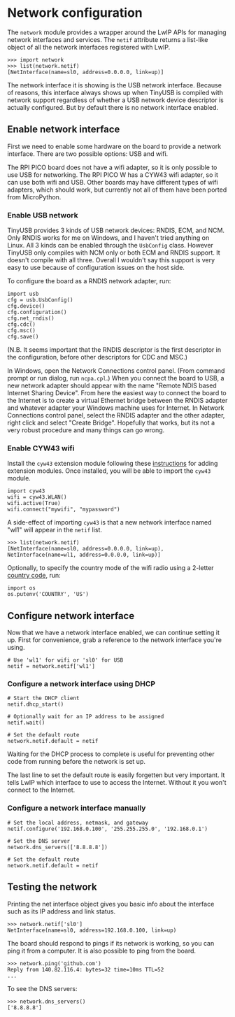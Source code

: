 # Network configuration
The `network` module provides a wrapper around the LwIP APIs for managing network interfaces and services. The `netif` attribute returns a list-like object of all the network interfaces registered with LwIP.
```
>>> import network
>>> list(network.netif)
[NetInterface(name=sl0, address=0.0.0.0, link=up)]
```
The network interface it is showing is the USB network interface. Because of reasons, this interface always shows up when TinyUSB is compiled with network support regardless of whether a USB network device descriptor is actually configured. But by default there is no network interface enabled.

## Enable network interface
First we need to enable some hardware on the board to provide a network interface. There are two possible options: USB and wifi.

The RPI PICO board does not have a wifi adapter, so it is only possible to use USB for networking. The RPI PICO W has a CYW43 wifi adapter, so it can use both wifi and USB. Other boards may have different types of wifi adapters, which should work, but currently not all of them have been ported from MicroPython.

### Enable USB network
TinyUSB provides 3 kinds of USB network devices: RNDIS, ECM, and NCM. Only RNDIS works for me on Windows, and I haven't tried anything on Linux. All 3 kinds can be enabled through the `UsbConfig` class. However TinyUSB only compiles with NCM only or both ECM and RNDIS support. It doesn't compile with all three. Overall I wouldn't say this support is very easy to use because of configuration issues on the host side.

To configure the board as a RNDIS network adapter, run:
```
import usb
cfg = usb.UsbConfig()
cfg.device()
cfg.configuration()
cfg.net_rndis()
cfg.cdc()
cfg.msc()
cfg.save()
```
(N.B. It seems important that the RNDIS descriptor is the first descriptor in the configuration, before other descriptors for CDC and MSC.)

In Windows, open the Network Connections control panel. (From command prompt or run dialog, run `ncpa.cpl`.) When you connect the board to USB, a new network adapter should appear with the name "Remote NDIS based Internet Sharing Device". From here the easiest way to connect the board to the Internet is to create a virtual Ethernet bridge between the RNDIS adapter and whatever adapter your Windows machine uses for Internet. In Network Connections control panel, select the RNDIS adapter and the other adapter, right click and select "Create Bridge". Hopefully that works, but its not a very robust procedure and many things can go wrong.

### Enable CYW43 wifi
Install the `cyw43` extension module following these [instructions](/getstarted.md#adding-extension-modules) for adding extension modules. Once installed, you will be able to import the `cyw43` module.
```
import cyw43
wifi = cyw43.WLAN()
wifi.active(True)
wifi.connect("mywifi", "mypassword")
```

A side-effect of importing `cyw43` is that a new network interface named "wl1" will appear in the `netif` list.
```
>>> list(network.netif)
[NetInterface(name=sl0, address=0.0.0.0, link=up), NetInterface(name=wl1, address=0.0.0.0, link=up)]
```

Optionally, to specify the country mode of the wifi radio using a 2-letter [country code](https://en.wikipedia.org/wiki/ISO_3166-1_alpha-2), run:
```
import os
os.putenv('COUNTRY', 'US')
```

## Configure network interface
Now that we have a network interface enabled, we can continue setting it up. First for convenience, grab a reference to the network interface you're using.
```
# Use 'wl1' for wifi or 'sl0' for USB
netif = network.netif['wl1']
```

### Configure a network interface using DHCP
```
# Start the DHCP client
netif.dhcp_start()

# Optionally wait for an IP address to be assigned
netif.wait() 

# Set the default route
network.netif.default = netif
```
Waiting for the DHCP process to complete is useful for preventing other code from running before the network is set up.

The last line to set the default route is easily forgetten but very important. It tells LwIP which interface to use to access the Internet. Without it you won't connect to the Internet.

### Configure a network interface manually
```
# Set the local address, netmask, and gateway
netif.configure('192.168.0.100', '255.255.255.0', '192.168.0.1')

# Set the DNS server
network.dns_servers(['8.8.8.8'])

# Set the default route
network.netif.default = netif
```

## Testing the network
Printing the net interface object gives you basic info about the interface such as its IP address and link status.
```
>>> network.netif['sl0']
NetInterface(name=sl0, address=192.168.0.100, link=up)
```

The board should respond to pings if its network is working, so you can ping it from a computer. It is also possible to ping from the board.
```
>>> network.ping('github.com')
Reply from 140.82.116.4: bytes=32 time=10ms TTL=52
...
```

To see the DNS servers:
```
>>> network.dns_servers()
['8.8.8.8']
```
